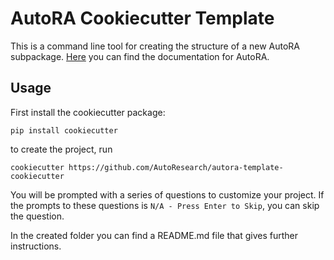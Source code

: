# AutoRA Cookiecutter Template

This is a command line tool for creating the structure of a new AutoRA subpackage. 
[Here](https://autoresearch.github.io/autora/) you can find the documentation for AutoRA.

## Usage

First install the cookiecutter package:
```shell
pip install cookiecutter
```

to create the project, run 
```shell
cookiecutter https://github.com/AutoResearch/autora-template-cookiecutter
```

You will be prompted with a series of questions to customize your project. If the prompts to these questions is `N/A - Press Enter to Skip`, you can skip the question.

In the created folder you can find a README.md file that gives further instructions.